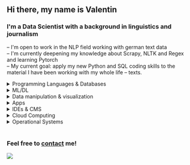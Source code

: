 ## Hi there, my name is Valentin

### I'm a Data Scientist with a background in linguistics and journalism

– I'm open to work in the NLP field working with german text data
<br>
– I'm currently deepening my knowledge about Scrapy, NLTK and Regex and learning Pytorch
<br>
– My current goal: apply my new Python and SQL coding skills to the material I have been working with my whole life – texts.

<details closed>
<summary>Programming Languages & Databases</summary>
<br>

![Python](https://img.shields.io/badge/python-3670A0?style=for-the-badge&logo=python&logoColor=ffdd54)
![R](https://img.shields.io/badge/r-%23276DC3.svg?style=for-the-badge&logo=r&logoColor=white)
![HTML5](https://img.shields.io/badge/html5-%23E34F26.svg?style=for-the-badge&logo=html5&logoColor=white)
![Postgres](https://img.shields.io/badge/postgres-%23316192.svg?style=for-the-badge&logo=postgresql&logoColor=white)
![MongoDB](https://img.shields.io/badge/MongoDB-%234ea94b.svg?style=for-the-badge&logo=mongodb&logoColor=white)
</details>

<details closed>
<summary>ML/DL</summary>
<br>

![scikit-learn](https://img.shields.io/badge/scikit--learn-%23F7931E.svg?style=for-the-badge&logo=scikit-learn&logoColor=white)
![Keras](https://img.shields.io/badge/Keras-%23D00000.svg?style=for-the-badge&logo=Keras&logoColor=white)
![TensorFlow](https://img.shields.io/badge/TensorFlow-%23FF6F00.svg?style=for-the-badge&logo=TensorFlow&logoColor=white)
</details>

<details closed>
<summary>Data manipulation & visualization</summary>
<br>

![Pandas](https://img.shields.io/badge/pandas-%23150458.svg?style=for-the-badge&logo=pandas&logoColor=white)
![NumPy](https://img.shields.io/badge/numpy-%23013243.svg?style=for-the-badge&logo=numpy&logoColor=white)
![Plotly](https://img.shields.io/badge/Plotly-%233F4F75.svg?style=for-the-badge&logo=plotly&logoColor=white)
Matplotlib,
Seaborn
</details>

<details closed>
<summary>Apps</summary>
<br>

![Flask](https://img.shields.io/badge/flask-%23000.svg?style=for-the-badge&logo=flask&logoColor=white)
![Dash](https://img.shields.io/badge/dash-008DE4?style=for-the-badge&logo=dash&logoColor=white)
</details>

<details closed>
<summary>IDEs & CMS</summary>
<br>

![Visual Studio Code](https://img.shields.io/badge/Visual%20Studio%20Code-0078d7.svg?style=for-the-badge&logo=visual-studio-code&logoColor=white)
![Jupyter Notebook](https://img.shields.io/badge/jupyter-%23FA0F00.svg?style=for-the-badge&logo=jupyter&logoColor=white)
![WordPress](https://img.shields.io/badge/WordPress-%23117AC9.svg?style=for-the-badge&logo=WordPress&logoColor=white)
</details>


<details closed>
<summary>Cloud Computing</summary>
<br>

![AWS](https://img.shields.io/badge/AWS-%23FF9900.svg?style=for-the-badge&logo=amazon-aws&logoColor=white)
</details>

<details closed>
<summary>Operational Systems</summary>
<br>

![Ubuntu](https://img.shields.io/badge/Ubuntu-E95420?style=for-the-badge&logo=ubuntu&logoColor=white)
![macOS](https://img.shields.io/badge/mac%20os-000000?style=for-the-badge&logo=macos&logoColor=F0F0F0)
![Windows](https://img.shields.io/badge/Windows-0078D6?style=for-the-badge&logo=windows&logoColor=white)
</details>

<br />

### Feel free to [contact](mailto:raskatov@gmx.de) me!

<a href="https://www.linkedin.com/in/valentin-raskatov/"><img src="https://img.shields.io/badge/LinkedIn-0077B5?style=for-the-badge&logo=linkedin&logoColor=white" /></a>

